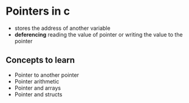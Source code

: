 # Pointers in c 

* stores the address of another variable 
* **deferencing** reading the value of pointer or writing the value to the pointer 

## Concepts to learn 
* Pointer to another pointer 
* Pointer arithmetic 
* Pointer and arrays 
* Pointer and structs 

